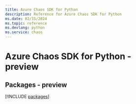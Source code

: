 ```yaml
---
title: Azure Chaos SDK for Python
description: Reference for Azure Chaos SDK for Python
ms.date: 02/15/2024
ms.topic: reference
ms.devlang: python
ms.service: chaos
---
```

# Azure Chaos SDK for Python - preview
## Packages - preview
[!INCLUDE [packages](chaos-index.md)]